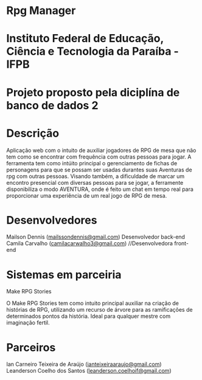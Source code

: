 # Rpg Manager
# Instituto Federal de Educação, Ciência e Tecnologia da Paraíba - IFPB
# Projeto proposto pela diciplína de banco de dados 2

# Descrição <br/>
Aplicação web com o intuito de auxiliar jogadores de RPG de mesa que não tem como se encontrar com frequência com outras pessoas para jogar. A ferramenta tem como intúito principal o gerenciamento de fichas de personagens para que se possam ser usadas durantes suas Aventuras de rpg com outras pessoas. Visando também, a dificuldade de marcar um encontro presencial com diversas pessoas para se jogar, a ferramente disponibiliza o modo AVENTURA, onde é feito um chat em tempo real para proporcionar uma experiência de um real jogo de RPG de mesa. 

# Desenvolvedores

Mailson Dennis (mailssondennis@gmail.com) Desenvolvedor back-end <br/> 
Camila Carvalho (camilacarwalho3@gmail.com) //Desenvolvedora front-end 

# Sistemas em parceiria

Make RPG Stories

O Make RPG Stories tem como intuito principal auxiliar na criação de histórias de RPG, utilizando um recurso de árvore para as ramificações de determinados pontos da história. Ideal para qualquer mestre com imaginação fertil.

# Parceiros

Ian Carneiro Teixeira de Araújo (ianteixeiraaraujo@gmail.com) <br/>
Leanderson Coelho dos Santos (leanderson.coelhoif@gmail.com) 
